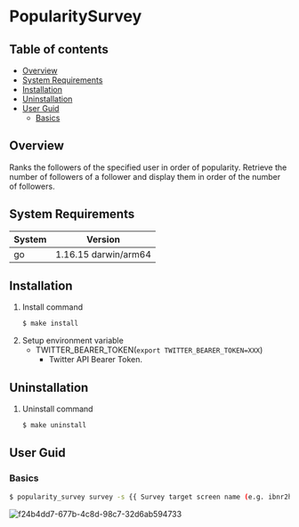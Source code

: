 # PopularitySurvey

## Table of contents

- [Overview](#overview)
- [System Requirements](#system-requirements)
- [Installation](#installation)
- [Uninstallation](#uninstallation)
- [User Guid](#user-guid)
  - [Basics](#basics)

## Overview

Ranks the followers of the specified user in order of popularity.
Retrieve the number of followers of a follower and display them in order of the number of followers.


## System Requirements

| System | Version |
| ------ | ------- |
| go | 1.16.15 darwin/arm64 |


## Installation
1. Install command
   ```bash
   $ make install
   ```
2. Setup environment variable
   - TWITTER_BEARER_TOKEN(`export TWITTER_BEARER_TOKEN=XXX`)
     - Twitter API Bearer Token.


## Uninstallation
1. Uninstall command
   ```bash
   $ make uninstall
   ```


## User Guid

### Basics
```bash
$ popularity_survey survey -s {{ Survey target screen name (e.g. ibnr2hc) }}
```
![f24b4dd7-677b-4c8d-98c7-32d6ab594733](https://user-images.githubusercontent.com/43519598/213014643-1abface5-685f-4313-b27f-8ab7f1979be2.jpeg)

